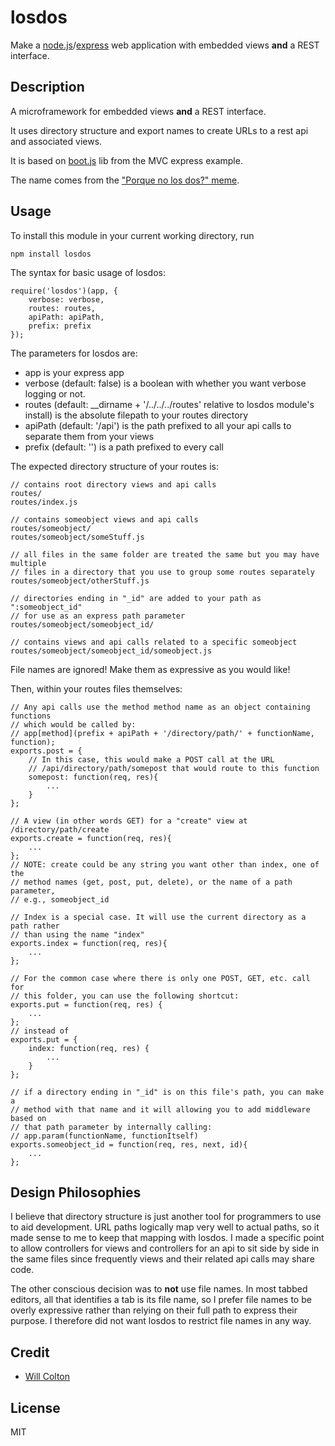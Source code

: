# losdos

Make a [node.js](http://nodejs.org)/[express](http://expressjs.com) web application with embedded views **and** a REST interface.


## Description

A microframework for embedded views **and** a REST interface.

It uses directory structure and export names to create URLs to a rest api and associated views.

It is based on [boot.js](https://github.com/visionmedia/express/blob/master/examples/mvc/lib/boot.js) lib from the MVC express example.

The name comes from the ["Porque no los dos?" meme](http://knowyourmeme.com/memes/why-not-both-why-dont-we-have-both).

## Usage

To install this module in your current working directory, run

```
npm install losdos
```

The syntax for basic usage of losdos:

```
require('losdos')(app, {
    verbose: verbose,
    routes: routes,
    apiPath: apiPath,
    prefix: prefix
});
```

The parameters for losdos are:

*  app is your express app
*  verbose (default: false) is a boolean with whether you want verbose logging or not.
*  routes (default: __dirname + '/../../../routes' relative to losdos module's install) is the absolute filepath to your routes directory
*  apiPath (default: '/api') is the path prefixed to all your api calls to separate them from your views
*  prefix (default: '') is a path prefixed to every call


The expected directory structure of your routes is:

```
// contains root directory views and api calls
routes/
routes/index.js

// contains someobject views and api calls
routes/someobject/
routes/someobject/someStuff.js

// all files in the same folder are treated the same but you may have multiple
// files in a directory that you use to group some routes separately
routes/someobject/otherStuff.js 

// directories ending in "_id" are added to your path as ":someobject_id"
// for use as an express path parameter
routes/someobject/someobject_id/

// contains views and api calls related to a specific someobject
routes/someobject/someobject_id/someobject.js
```

File names are ignored!  Make them as expressive as you would like!

Then, within your routes files themselves:

```
// Any api calls use the method method name as an object containing functions
// which would be called by:
// app[method](prefix + apiPath + '/directory/path/' + functionName, function);
exports.post = {
    // In this case, this would make a POST call at the URL
    // /api/directory/path/somepost that would route to this function
    somepost: function(req, res){
        ...
    }
};

// A view (in other words GET) for a "create" view at /directory/path/create
exports.create = function(req, res){
    ...
};
// NOTE: create could be any string you want other than index, one of the
// method names (get, post, put, delete), or the name of a path parameter,
// e.g., someobject_id

// Index is a special case. It will use the current directory as a path rather
// than using the name "index"
exports.index = function(req, res){
    ...
};

// For the common case where there is only one POST, GET, etc. call for
// this folder, you can use the following shortcut:
exports.put = function(req, res) {
    ...
};
// instead of
exports.put = {
    index: function(req, res) {
        ...
    }
};

// if a directory ending in "_id" is on this file's path, you can make a
// method with that name and it will allowing you to add middleware based on
// that path parameter by internally calling:
// app.param(functionName, functionItself)
exports.someobject_id = function(req, res, next, id){
    ...
};
```

## Design Philosophies

I believe that directory structure is just another tool for programmers to use to aid development.
URL paths logically map very well to actual paths, so it made sense to me to keep that mapping
with losdos. I made a specific point to allow controllers for views and controllers for an api
to sit side by side in the same files since frequently views and their related api calls may
share code.

The other conscious decision was to **not** use file names. In most tabbed editors, all that
identifies a tab is its file name, so I prefer file names to be overly expressive rather than
relying on their full path to express their purpose. I therefore did not want losdos to restrict
file names in any way.

## Credit

- [Will Colton](https://github.com/coltonw)



## License

MIT